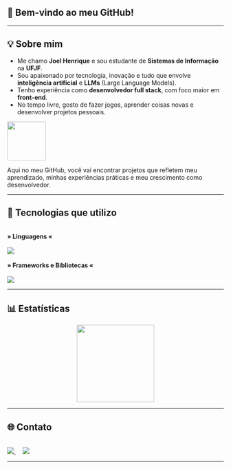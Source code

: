 
## 👋 Bem-vindo ao meu GitHub!

---

## 💡 Sobre mim
* Me chamo **Joel Henrique** e sou estudante de **Sistemas de Informação** na **UFJF**.
* Sou apaixonado por tecnologia, inovação e tudo que envolve **inteligência artificial** e **LLMs** (Large Language Models).
* Tenho experiência como **desenvolvedor full stack**, com foco maior em **front-end**.
* No tempo livre, gosto de fazer jogos, aprender coisas novas e desenvolver projetos pessoais.
<img src="https://media.giphy.com/media/4XXo8A7CIW1lZGgdhm/giphy.gif" width="90" />


Aqui no meu GitHub, você vai encontrar projetos que refletem meu aprendizado, minhas experiências práticas e meu crescimento como desenvolvedor.

---

## 🧠 Tecnologias que utilizo

<div style="display: inline_block"><br>
  <b>» Linguagens «</b><br><br>
  <a href="https://skillicons.dev">
    <img src="https://skillicons.dev/icons?i=js,ts,cpp,python,html,css" />
  </a>
</div>

<div style="display: inline_block"><br>
  <b>» Frameworks e Bibliotecas «</b><br><br>
  <a href="https://skillicons.dev">
    <img src="https://skillicons.dev/icons?i=react,nextjs,nestjs,nodejs" />
  </a>
</div>

---

## 📊 Estatísticas

<div align="center">
  <a href="https://github.com/Joel-Henrique">
    <img height="180em" src="https://github-readme-stats.vercel.app/api/top-langs/?username=Joel-Henrique&layout=compact&langs_count=7&theme=vision-friendly-dark"/>
  </a>
</div>

---

## 🌐 Contato

<div style="display: inline_block"><br>
  <a href="https://www.linkedin.com/in/joel-henrique-a0952a25b" target="_blank">
    <img src="https://img.shields.io/badge/-LinkedIn-%230077B5?style=for-the-badge&logo=linkedin&logoColor=white">
  </a>
  &nbsp;&nbsp;&nbsp;
  <a href="mailto:joel.henrique.dev@gmail.com">
    <img src="https://img.shields.io/badge/-Email-%23D14836?style=for-the-badge&logo=gmail&logoColor=white">
  </a>
</div>




---
